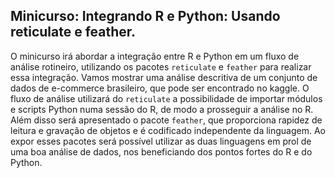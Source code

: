## Minicurso: Integrando R e Python: Usando reticulate e feather.

O minicurso irá abordar a integração entre R e Python em um fluxo de análise rotineiro, utilizando os pacotes `reticulate` e `feather` para realizar essa integração. Vamos mostrar uma análise descritiva de um conjunto de dados de e-commerce brasileiro, que pode ser encontrado no kaggle. O fluxo de análise utilizará do `reticulate` a possibilidade de importar módulos e scripts Python numa sessão do R, de modo a prosseguir a análise no R. Além disso será apresentado o pacote `feather`, que proporciona rapidez de leitura e gravação de objetos e é codificado independente da linguagem. Ao expor esses pacotes será possível utilizar as duas linguagens em prol de uma boa análise de dados, nos beneficiando dos pontos fortes do R e do Python.
